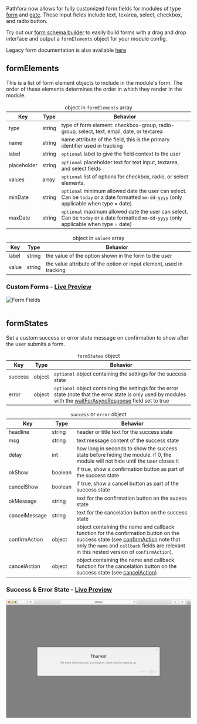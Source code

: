 Pathfora now allows for fully customized form fields for modules of type [form](../../types/form) and [gate](../../types/gate). These input fields include text, texarea, select, checkbox, and radio button.

Try out our [form schema builder](../form_builder) to easily build forms with a drag and drop interface and output a `formElements` object for your module config.

Legacy form documentation is also available [here](../form_legacy)

## formElements

This is a list of form element objects to include in the module's form. The order of these elements determines the order in which they render in the module.

<table>
  <thead>
    <tr>
      <td colspan="3" align="center">object in <code>formElements</code> array</td>
    </tr>
    <tr>
      <th>Key</th>
      <th>Type</th>
      <th>Behavior</th>
    </tr>
  </thead>

  <tr>
    <td>type</td>
    <td>string</td>
    <td>type of form element: checkbox-group, radio-group, select, text, email, date, or textarea</td>
  </tr>
  <tr>
    <td>name</td>
    <td>string</td>
    <td>name attribute of the field, this is the primary identifier used in tracking</td>
  </tr>
  <tr>
    <td>label</td>
    <td>string</td>
    <td><code>optional</code> label to give the field context to the user</td>
  </tr>
  <tr>
    <td>placeholder</td>
    <td>string</td>
    <td><code>optional</code> placeholder text for text input, textarea, and select fields</td>
  </tr>
  <tr>
    <td>values</td>
    <td>array</td>
    <td><code>optional</code> list of options for checkbox, radio, or select elements.</td>
  </tr>
  <tr>
    <td>minDate</td>
    <td>string</td>
    <td><code>optional</code> minimum allowed date the user can select. Can be <code>today</code> or a date formatted <code>mm-dd-yyyy</code> (only applicable when type = date)</td>
  </tr>
    <tr>
    <td>maxDate</td>
    <td>string</td>
    <td><code>optional</code> maximum allowed date the user can select. Can be <code>today</code> or a date formatted <code>mm-dd-yyyy</code> (only applicable when type = date)</td>
  </tr>
</table>

<table>
  <thead>
    <tr>
      <td colspan="3" align="center">object in <code>values</code> array</td>
    </tr>
    <tr>
      <th>Key</th>
      <th>Type</th>
      <th>Behavior</th>
    </tr>
  </thead>

  <tr>
    <td>label</td>
    <td>string</td>
    <td>the value of the option shown in the form to the user</td>
  </tr>
  <tr>
    <td>value</td>
    <td>string</td>
    <td>the value attribute of the option or input element, used in tracking</td>
  </tr>
</table>

<h3>Custom Forms - <a href="../../examples/preview/customization/form/custom.html" target="_blank">Live Preview</a></h3>

![Form Fields](../examples/img/customization/form/custom.png)

<pre data-src="../../examples/src/customization/form/custom.js"></pre>

## formStates

Set a custom success or error state message on confirmation to show after the user submits a form.

<table>
  <thead>
    <tr>
      <td colspan="3" align="center"><code>formStates</code> object</td>
    </tr>
    <tr>
      <th>Key</th>
      <th>Type</th>
      <th>Behavior</th>
    </tr>
  </thead>

  <tr>
    <td>success</td>
    <td>object</td>
    <td><code>optional</code> object containing the settings for the success state</td>
  </tr>
  <tr>
    <td>error</td>
    <td>object</td>
    <td><code>optional</code> object containing the settings for the error state (note that the error state is only used by modules with the <a href="../../callbacks/#confirmaction">waitForAsyncResponse</a> field set to true</td>
  </tr>
</table>

<table>
  <thead>
    <tr>
      <td colspan="3" align="center"><code>success</code> or <code>error</code> object</td>
    </tr>
    <tr>
      <th>Key</th>
      <th>Type</th>
      <th>Behavior</th>
    </tr>
  </thead>

  <tr>
    <td>headline</td>
    <td>string</td>
    <td>header or title text for the success state</td>
  </tr>
  <tr>
    <td>msg</td>
    <td>string</td>
    <td>text message content of the success state</td>
  </tr>
  <tr>
    <td>delay</td>
    <td>int</td>
    <td>how long in seconds to show the success state before hiding the module. if 0, the module will not hide until the user closes it</td>
  </tr>
  <tr>
    <td>okShow</td>
    <td>boolean</td>
    <td>if true, show a confirmation button as part of the success state</td>
  </tr>
  <tr>
    <td>cancelShow</td>
    <td>boolean</td>
    <td>if true, show a cancel button as part of the success state</td>
  </tr>
  <tr>
    <td>okMessage</td>
    <td>string</td>
    <td>text for the confirmation button on the sucess state</td>
  </tr>
  <tr>
    <td>cancelMessage</td>
    <td>string</td>
    <td>text for the cancelation button on the success state</td>
  </tr>
  <tr>
    <td>confirmAction</td>
    <td>object</td>
    <td>object containing the name and callback function for the confirmation button on the success state (see <a href="../../callbacks/#confirmaction">confirmAction</a> note that only the <code>name</code> and <code>callback</code> fields are relevant in this nested version of <code>confirmAction</code>).</td>
  </tr>
  <tr>
    <td>cancelAction</td>
    <td>object</td>
    <td>object containing the name and callback function for the cancelation button on the success state (see <a href="../../callbacks/#cancelaction">cancelAction</a>)</td>
  </tr>
</table>

<h3>Success &amp; Error State - <a href="../../examples/preview/customization/form/formStates.html" target="_blank">Live Preview</a></h3>

![Form States](../examples/img/customization/form/formStates.png)

<pre data-src="../../examples/src/customization/form/formStates.js"></pre>
